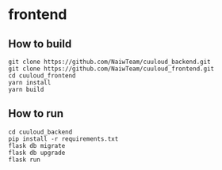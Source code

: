 # frontend

## How to build
```
git clone https://github.com/NaiwTeam/cuuloud_backend.git
git clone https://github.com/NaiwTeam/cuuloud_frontend.git
cd cuuloud_frontend
yarn install
yarn build
```

## How to run
```
cd cuuloud_backend
pip install -r requirements.txt
flask db migrate
flask db upgrade
flask run
```
